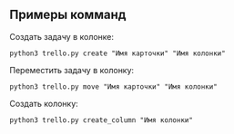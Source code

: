 Примеры комманд
---------------
Создать задачу в колонке:
```
python3 trello.py create "Имя карточки" "Имя колонки"
```
Переместить задачу в колонку:
```
python3 trello.py move "Имя карточки" "Имя колонки"
```  
Создать колонку:
```
python3 trello.py create_column "Имя колонки"
```
